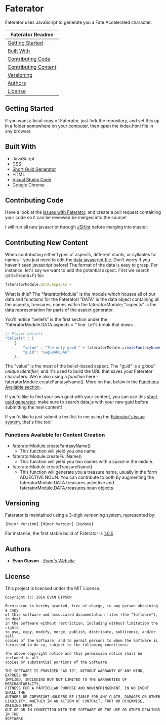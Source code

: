 # Faterator
Faterator uses JavaScript to generate you a Fate Accelerated character.

| Faterator Readme |
|---|
| [Getting Started](#getting-started) |
| [Built With](#built-with) |
| [Contributing Code](#contributing-code)  |
| [Contributing Content](#contributing-new-content)  |
| [Versioning](#versioning) |
| [Authors](#authors)  |
| [License](#license) |

## Getting Started
If you want a local copy of Faterator, just fork the repository, and set this up in a folder somewhere on your computer, then open the index.html file in any browser.

## Built With
* JavaScript
* CSS
* [Short Guid Generator](http://www.shortguid.com/#/guid/uid-64)
* HTML
* [Visual Studio Code](https://code.visualstudio.com/)
* Google Chrome

## Contributing Code
Have a look at the [issues with Faterator](https://github.com/evangipson/faterator/issues), and create a pull request containing your code so it can be reviewed be merged into the source!

I will run all new javascript through [JSHint](http://jshint.com/) before merging into master.

## Contributing New Content
When contributing either types of aspects, different stunts, or syllables for names - you just need to edit the [data javascript file](https://github.com/evangipson/faterator/blob/master/js/data.js). Don't worry if you haven't seen javascript before! The format of the data is easy to grasp. For instance, let's say we want to add the potential aspect. First we search (ctrl+F/cmd+F) for:
```javascript
fateratorModule.DATA.aspects =
```
What is this? The "fateratorModule" is the module which houses all of our data and functions for the Faterator! "DATA" is the data object containing all the aspects, treasures, names within the fateratorModule; "aspects" is the data representation for parts of the aspect generator.

You'll notice "beliefs" is the first section under the "fateratorModule.DATA.aspects = " line. Let's break that down:
```javascript
// Player beliefs
"beliefs" : [
    {
        "value" : "The only good " + fateratorModule.createFantasyName() + " is a dead one",
        "guid": "CwgGBAkLCAo"
    },
```
The "value" is the meat of the belief-based aspect. The "guid" is a *global unique identifier*, and it's used to build the URL that saves your Faterator characters. We're also using a *function* here - fateratorModule.createFantasyName(). More on that below in the [Functions Available section](#functions-available-for-content-creation).

If you'd like to find your own guid with your content, you can use this [short guid generator](http://www.shortguid.com/#/guid/uid-64); make sure to search data.js with your new guid before submitting the new content!

If you'd like to just submit a text list to me using the [Faterator's issue system](https://github.com/evangipson/faterator/issues), that's fine too!

### Functions Available for Content Creation
- fateratorModule.createFantasyName()
  - This function will yield you one name.
- fateratorModule.createFullName()
  - This function will yield you two names with a space in the middle.
- fateratorModule.createTreasureName()
  - This function will generate you a treasure name, usually in the form ADJECTIVE NOUN. You can contribute to both by augmenting the fateratorModule.DATA.treasures.adjective and fateratorModule.DATA.treasures.noun objects.

## Versioning
Faterator is maintained using a 3-digit versioning system, represented by:
```
[Major Version].[Minor Version].[Update]
```
For instance, the first stable build of Faterator is [1.0.0](https://github.com/evangipson/faterator/releases/tag/1.0.0).

## Authors
* **Evan Gipson** - *[Evan's Website](https://evangipson.com/)*

## License
This project is licensed under the MIT License.
```
Copyright (c) 2016 EVAN GIPSON

Permission is hereby granted, free of charge, to any person obtaining a copy
of this software and associated documentation files (the "Software"), to deal
in the Software without restriction, including without limitation the rights
to use, copy, modify, merge, publish, distribute, sublicense, and/or sell
copies of the Software, and to permit persons to whom the Software is
furnished to do so, subject to the following conditions:

The above copyright notice and this permission notice shall be included in all
copies or substantial portions of the Software.

THE SOFTWARE IS PROVIDED "AS IS", WITHOUT WARRANTY OF ANY KIND, EXPRESS OR
IMPLIED, INCLUDING BUT NOT LIMITED TO THE WARRANTIES OF MERCHANTABILITY,
FITNESS FOR A PARTICULAR PURPOSE AND NONINFRINGEMENT. IN NO EVENT SHALL THE
AUTHORS OR COPYRIGHT HOLDERS BE LIABLE FOR ANY CLAIM, DAMAGES OR OTHER
LIABILITY, WHETHER IN AN ACTION OF CONTRACT, TORT OR OTHERWISE, ARISING FROM,
OUT OF OR IN CONNECTION WITH THE SOFTWARE OR THE USE OR OTHER DEALINGS IN THE
SOFTWARE.
```
